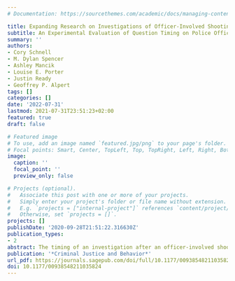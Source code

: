 ```yaml
---
# Documentation: https://sourcethemes.com/academic/docs/managing-content/

title: Expanding Research on Investigations of Officer-Involved Shootings
subtitle: An Experimental Evaluation of Question Timing on Police Officers' Memory Recall
summary: ''
authors:
- Cory Schnell
- M. Dylan Spencer
- Ashley Mancik
- Louise E. Porter
- Justin Ready
- Geoffrey P. Alpert
tags: []
categories: []
date: '2022-07-31'
lastmod: 2021-07-31T23:51:23+02:00
featured: true
draft: false

# Featured image
# To use, add an image named `featured.jpg/png` to your page's folder.
# Focal points: Smart, Center, TopLeft, Top, TopRight, Left, Right, BottomLeft, Bottom, BottomRight.
image:
  caption: ''
  focal_point: ''
  preview_only: false

# Projects (optional).
#   Associate this post with one or more of your projects.
#   Simply enter your project's folder or file name without extension.
#   E.g. `projects = ["internal-project"]` references `content/project/deep-learning/index.md`.
#   Otherwise, set `projects = []`.
projects: []
publishDate: '2020-09-28T21:51:22.316630Z'
publication_types:
- 2
abstract: The timing of an investigation after an officer-involved shooting (OIS) is influenced by conflicting forces. The public demands expedited resolution, but police officers are provided several protections that can delay investigations of their actions. This study conducts a randomized experiment to determine the impact of question timing after an OIS on the accu- racy of police officers’ memory recall. Officers were randomly assigned to one of two groups. The treatment group completed a questionnaire after participating in a live-action, active shooter training scenario and again 2 days later, whereas the control group only completed the questionnaire 2 days later. Our findings suggest the timing of interviews after training did not influence officers’ recall of the scenario. There is little empirical understanding of how police officers reconstruct OIS events; further interdisciplinary research can help clarify these cognitive processes. This research could strengthen a traditional pathway to provide accountability for officers through investigations. 
publication: '*Criminal Justice and Behavior*'
url_pdf: https://journals.sagepub.com/doi/full/10.1177/00938548211035824
doi: 10.1177/00938548211035824
---
```


